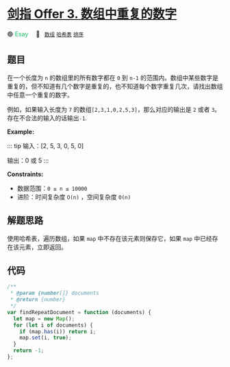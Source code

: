 # [剑指 Offer 3. 数组中重复的数字](https://leetcode.cn/problems/shu-zu-zhong-zhong-fu-de-shu-zi-lcof/)

🟢 <font color=#15bd66>Esay</font>&emsp; 🔖&ensp; [`数组`](/leetcode/outline/tag/array.md) [`哈希表`](/leetcode/outline/tag/hash-table.md) [`排序`](/leetcode/outline/tag/sorting.md)

## 题目

在一个长度为 `n` 的数组里的所有数字都在 `0` 到 `n-1` 的范围内。数组中某些数字是重复的，但不知道有几个数字是重复的，也不知道每个数字重复几次，请找出数组中任意一个重复的数字。

例如，如果输入长度为 `7` 的数组`[2,3,1,0,2,5,3]`，那么对应的输出是 `2` 或者 `3`。存在不合法的输入的话输出`-1`.

**Example:**

::: tip
输入：[2, 5, 3, 0, 5, 0]

输出：0 或 5
:::

**Constraints:**

- 数据范围：`0 ≤ n ≤ 10000`
- 进阶：时间复杂度 `O(n)` ，空间复杂度 `O(n)`

## 解题思路

使用哈希表，遍历数组，如果 `map` 中不存在该元素则保存它，如果 `map` 中已经存在该元素，立即返回。

## 代码

```javascript
/**
 * @param {number[]} documents
 * @return {number}
 */
var findRepeatDocument = function (documents) {
  let map = new Map();
  for (let i of documents) {
    if (map.has(i)) return i;
    map.set(i, true);
  }
  return -1;
};
```
